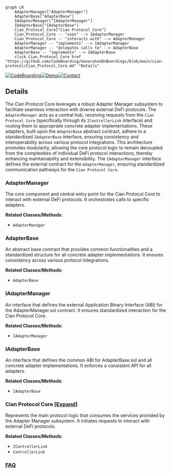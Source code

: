 ```mermaid
graph LR
    AdapterManager["AdapterManager"]
    AdapterBase["AdapterBase"]
    IAdapterManager["IAdapterManager"]
    IAdapterBase["IAdapterBase"]
    Cian_Protocol_Core["Cian Protocol Core"]
    Cian_Protocol_Core -- "uses" --> IAdapterManager
    Cian_Protocol_Core -- "interacts with" --> AdapterManager
    AdapterManager -- "implements" --> IAdapterManager
    AdapterManager -- "delegates calls to" --> AdapterBase
    AdapterBase -- "implements" --> IAdapterBase
    click Cian_Protocol_Core href "https://github.com/CodeBoarding/GeneratedOnBoardings/blob/main/cian-protocol/Cian_Protocol_Core.md" "Details"
```

[![CodeBoarding](https://img.shields.io/badge/Generated%20by-CodeBoarding-9cf?style=flat-square)](https://github.com/CodeBoarding/GeneratedOnBoardings)[![Demo](https://img.shields.io/badge/Try%20our-Demo-blue?style=flat-square)](https://www.codeboarding.org/demo)[![Contact](https://img.shields.io/badge/Contact%20us%20-%20contact@codeboarding.org-lightgrey?style=flat-square)](mailto:contact@codeboarding.org)

## Details

The Cian Protocol Core leverages a robust Adapter Manager subsystem to facilitate seamless interaction with diverse external DeFi protocols. The `AdapterManager` acts as a central hub, receiving requests from the `Cian Protocol Core` (specifically through its `IControllerLink` interface) and routing them to appropriate concrete adapter implementations. These adapters, built upon the `AdapterBase` abstract contract, adhere to a standardized `IAdapterBase` interface, ensuring consistency and interoperability across various protocol integrations. This architecture promotes modularity, allowing the core protocol logic to remain decoupled from the complexities of individual DeFi protocol interactions, thereby enhancing maintainability and extensibility. The `IAdapterManager` interface defines the external contract for the `AdapterManager`, ensuring standardized communication pathways for the `Cian Protocol Core`.

### AdapterManager
The core component and central entry point for the Cian Protocol Core to interact with external DeFi protocols. It orchestrates calls to specific adapters.


**Related Classes/Methods**:

- `AdapterManager`


### AdapterBase
An abstract base contract that provides common functionalities and a standardized structure for all concrete adapter implementations. It ensures consistency across various protocol integrations.


**Related Classes/Methods**:

- `AdapterBase`


### IAdapterManager
An interface that defines the external Application Binary Interface (ABI) for the AdapterManager.sol contract. It ensures standardized interaction for the Cian Protocol Core.


**Related Classes/Methods**:

- `IAdapterManager`


### IAdapterBase
An interface that defines the common ABI for AdapterBase.sol and all concrete adapter implementations. It enforces a consistent API for all adapters.


**Related Classes/Methods**:

- `IAdapterBase`


### Cian Protocol Core [[Expand]](./Cian_Protocol_Core.md)
Represents the main protocol logic that consumes the services provided by the Adapter Manager subsystem. It initiates requests to interact with external DeFi protocols.


**Related Classes/Methods**:

- `IControllerLink`
- `ControllerLink`




### [FAQ](https://github.com/CodeBoarding/GeneratedOnBoardings/tree/main?tab=readme-ov-file#faq)